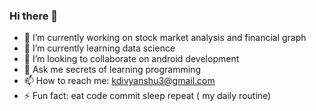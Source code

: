 ### Hi there 👋


- 🔭 I’m currently working on stock market analysis and financial graph
- 🌱 I’m currently learning data science
- 👯 I’m looking to collaborate on android development
- 💬 Ask me secrets of learning programming
- 📫 How to reach me: kdivyanshu3@gmail.com
- ⚡ Fun fact: eat code commit sleep repeat ( my daily routine)

